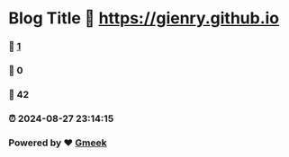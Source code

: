 # Blog Title :link: https://gienry.github.io 
### :page_facing_up: [1](https://gienry.github.io/tag.html) 
### :speech_balloon: 0 
### :hibiscus: 42 
### :alarm_clock: 2024-08-27 23:14:15 
### Powered by :heart: [Gmeek](https://github.com/Meekdai/Gmeek)
